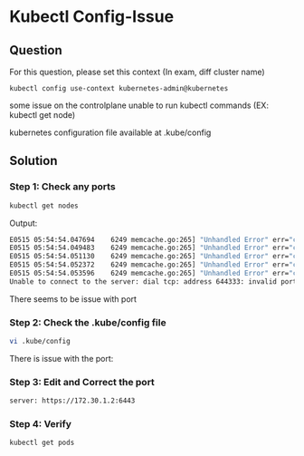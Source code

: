 # Kubectl Config-Issue


## Question

For this question, please set this context (In exam, diff cluster name)

```kubectl config use-context kubernetes-admin@kubernetes```

some issue on the controlplane unable to run kubectl commands (EX: kubectl get node)

kubernetes configuration file available at .kube/config 


## Solution


### Step 1: Check any ports
```bash
kubectl get nodes
```

Output:
```bash
E0515 05:54:54.047694    6249 memcache.go:265] "Unhandled Error" err="couldn't get current server API group list: Get \"https://172.30.1.2:644333/api?timeout=32s\": dial tcp: address 644333: invalid port"
E0515 05:54:54.049483    6249 memcache.go:265] "Unhandled Error" err="couldn't get current server API group list: Get \"https://172.30.1.2:644333/api?timeout=32s\": dial tcp: address 644333: invalid port"
E0515 05:54:54.051130    6249 memcache.go:265] "Unhandled Error" err="couldn't get current server API group list: Get \"https://172.30.1.2:644333/api?timeout=32s\": dial tcp: address 644333: invalid port"
E0515 05:54:54.052372    6249 memcache.go:265] "Unhandled Error" err="couldn't get current server API group list: Get \"https://172.30.1.2:644333/api?timeout=32s\": dial tcp: address 644333: invalid port"
E0515 05:54:54.053596    6249 memcache.go:265] "Unhandled Error" err="couldn't get current server API group list: Get \"https://172.30.1.2:644333/api?timeout=32s\": dial tcp: address 644333: invalid port"
Unable to connect to the server: dial tcp: address 644333: invalid port
```

There seems to be issue with port


### Step 2: Check the .kube/config file

```bash
vi .kube/config
```

There is issue with the port:

### Step 3: Edit and Correct the port

```bash
server: https://172.30.1.2:6443
```


### Step 4: Verify

```bash
kubectl get pods
```